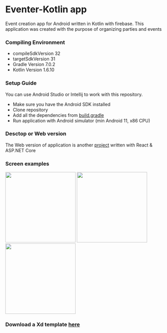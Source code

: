 # Eventer-Kotlin app
Event creation app for Android written in Kotlin with firebase. This application was created with the purpose of organizing parties and events 

### Compiling Environment
- compileSdkVersion 32
- targetSdkVersion 31
- Gradle Version 7.0.2
- Kotlin Version 1.6.10

### Setup Guide
You can use Android Studio or Intellij to work with this repository.
- Make sure you have the Android SDK installed
- Clone repository
- Add all the dependencies from [build.gradle](https://github.com/kirilchikal/Eventer-Kotlin/blob/master/build.gradle)
- Run application with Android simulator (min Android 11, x86 CPU)

### Desctop or Web version
The Web version of application is another [project]() written with React & ASP.NET Core

### Screen examples

<img src="https://user-images.githubusercontent.com/48454522/195439865-f97c7776-f3c4-41a6-8e9b-704a028d7c9a.jpg" width=220/>   <img src="https://user-images.githubusercontent.com/48454522/195440066-ce0400ff-4a39-4480-a4fd-3cb2a192c3f7.jpg" width=220/>   <img src="https://user-images.githubusercontent.com/48454522/195440145-a882cb5b-7b2f-497e-ae0c-a4ee35626f3f.jpg" width=220/>


### Download a Xd template [here](https://github.com/kirilchikal/Eventer-Kotlin/blob/master/design/Eventer.xd)


